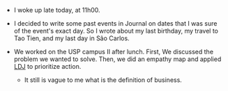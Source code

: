 - I woke up late today, at 11h00.

- I decided to write some past events in Journal on dates that I was sure of the event's exact day. So I wrote about my last birthday, my travel to Tao Tien, and my last day in São Carlos.

- We worked on the USP campus II after lunch. First, We discussed the problem we wanted to solve. Then, we did an empathy map and applied [LDJ](/z/lightning-decision-jam) to prioritize action.
  - It still is vague to me what is the definition of business.
